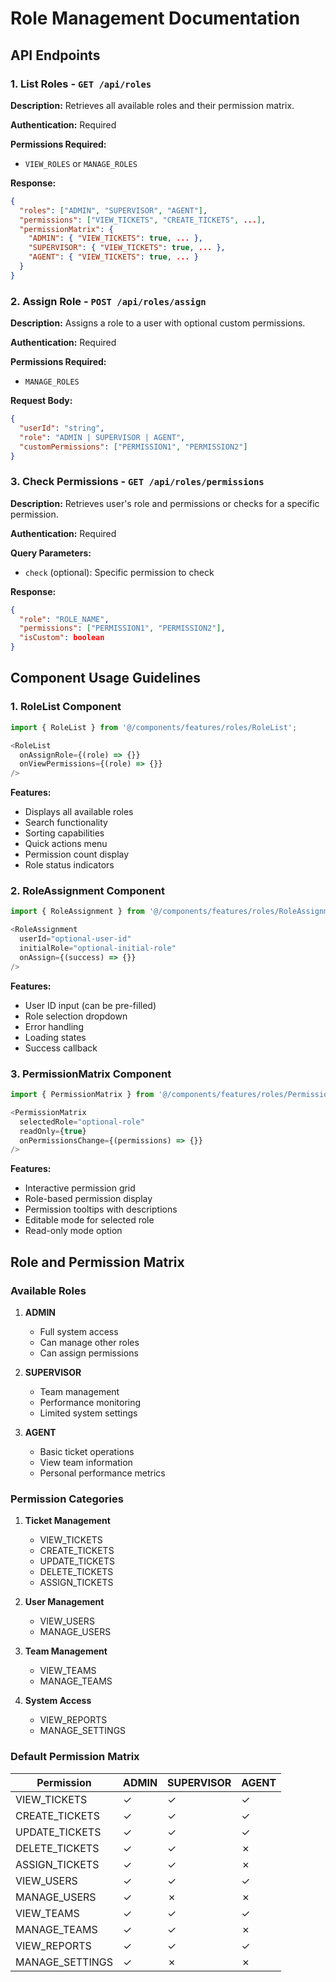# Role Management Documentation

## API Endpoints

### 1. List Roles - `GET /api/roles`
**Description:** Retrieves all available roles and their permission matrix.

**Authentication:** Required

**Permissions Required:** 
- `VIEW_ROLES` or `MANAGE_ROLES`

**Response:**
```json
{
  "roles": ["ADMIN", "SUPERVISOR", "AGENT"],
  "permissions": ["VIEW_TICKETS", "CREATE_TICKETS", ...],
  "permissionMatrix": {
    "ADMIN": { "VIEW_TICKETS": true, ... },
    "SUPERVISOR": { "VIEW_TICKETS": true, ... },
    "AGENT": { "VIEW_TICKETS": true, ... }
  }
}
```

### 2. Assign Role - `POST /api/roles/assign`
**Description:** Assigns a role to a user with optional custom permissions.

**Authentication:** Required

**Permissions Required:**
- `MANAGE_ROLES`

**Request Body:**
```json
{
  "userId": "string",
  "role": "ADMIN | SUPERVISOR | AGENT",
  "customPermissions": ["PERMISSION1", "PERMISSION2"]
}
```

### 3. Check Permissions - `GET /api/roles/permissions`
**Description:** Retrieves user's role and permissions or checks for a specific permission.

**Authentication:** Required

**Query Parameters:**
- `check` (optional): Specific permission to check

**Response:**
```json
{
  "role": "ROLE_NAME",
  "permissions": ["PERMISSION1", "PERMISSION2"],
  "isCustom": boolean
}
```

## Component Usage Guidelines

### 1. RoleList Component
```typescript
import { RoleList } from '@/components/features/roles/RoleList';

<RoleList
  onAssignRole={(role) => {}}
  onViewPermissions={(role) => {}}
/>
```

**Features:**
- Displays all available roles
- Search functionality
- Sorting capabilities
- Quick actions menu
- Permission count display
- Role status indicators

### 2. RoleAssignment Component
```typescript
import { RoleAssignment } from '@/components/features/roles/RoleAssignment';

<RoleAssignment
  userId="optional-user-id"
  initialRole="optional-initial-role"
  onAssign={(success) => {}}
/>
```

**Features:**
- User ID input (can be pre-filled)
- Role selection dropdown
- Error handling
- Loading states
- Success callback

### 3. PermissionMatrix Component
```typescript
import { PermissionMatrix } from '@/components/features/roles/PermissionMatrix';

<PermissionMatrix
  selectedRole="optional-role"
  readOnly={true}
  onPermissionsChange={(permissions) => {}}
/>
```

**Features:**
- Interactive permission grid
- Role-based permission display
- Permission tooltips with descriptions
- Editable mode for selected role
- Read-only mode option

## Role and Permission Matrix

### Available Roles
1. **ADMIN**
   - Full system access
   - Can manage other roles
   - Can assign permissions

2. **SUPERVISOR**
   - Team management
   - Performance monitoring
   - Limited system settings

3. **AGENT**
   - Basic ticket operations
   - View team information
   - Personal performance metrics

### Permission Categories
1. **Ticket Management**
   - VIEW_TICKETS
   - CREATE_TICKETS
   - UPDATE_TICKETS
   - DELETE_TICKETS
   - ASSIGN_TICKETS

2. **User Management**
   - VIEW_USERS
   - MANAGE_USERS

3. **Team Management**
   - VIEW_TEAMS
   - MANAGE_TEAMS

4. **System Access**
   - VIEW_REPORTS
   - MANAGE_SETTINGS

### Default Permission Matrix

| Permission       | ADMIN | SUPERVISOR | AGENT |
|-----------------|-------|------------|-------|
| VIEW_TICKETS    | ✓     | ✓          | ✓     |
| CREATE_TICKETS  | ✓     | ✓          | ✓     |
| UPDATE_TICKETS  | ✓     | ✓          | ✓     |
| DELETE_TICKETS  | ✓     | ✓          | ✗     |
| ASSIGN_TICKETS  | ✓     | ✓          | ✗     |
| VIEW_USERS      | ✓     | ✓          | ✓     |
| MANAGE_USERS    | ✓     | ✗          | ✗     |
| VIEW_TEAMS      | ✓     | ✓          | ✓     |
| MANAGE_TEAMS    | ✓     | ✓          | ✗     |
| VIEW_REPORTS    | ✓     | ✓          | ✓     |
| MANAGE_SETTINGS | ✓     | ✗          | ✗     | 